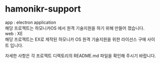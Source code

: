 # hamonikr-support
app : electron application<br/>
해당 프로젝트는 하모니카OS 에서 원격 기술지원을 하기 위해 만들어 졌습니다.<br/>
web : XE<br/>
해당 프로젝트는 EX로 제작된 하모니카 OS 원격 기술지원을 위한 라이선스 구매 사이트 입니다.

자세한 사항은 각 프로젝트 디렉토리의 README.md 파일을 확인해 주시기 바랍니다.
